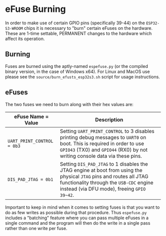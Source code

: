 # eFuse Burning

In order to make use of certain GPIO pins (specifically 39-44) on the `ESP32-S3-WROOM` chips it is necessary to "burn" certain eFuses on the hardware. These are 1-time settable, PERMANENT changes to the hardware which affect its operation.

## Burning

Fuses are burned using the aptly-named `espefuse.py` (or the compiled binary version, in the case of Windows x64). For Linux and MacOS use please see the `source/burn_efusts_esp32s3.sh` script for usage instructions.

## eFuses

The two fuses we need to burn along with their hex values are:

| eFuse Name = Value | Description |
|----|----|
| `UART_PRINT_CONTROL = 0b3` | Setting `UART_PRINT_CONTROL` to 3 disables printing debug messages to `UART0` on boot. This is required in order to use `GPIO43` (TX0) and `GPIO44` (RX0) by not writing console data via these pins. |
| `DIS_PAD_JTAG = 0b1` | Setting `DIS_PAD_JTAG` to 1 disables the JTAG engine at boot from using the physical `JTAG` pins and routes all JTAG functionality through the `USB-CDC` engine instead (via DFU mode), freeing `GPIO 39~42`. |

Important to keep in mind when it comes to setting fuses is that you want to do as few writes as possible during that procedure. Thus `espefuse.py` includes a "batching" feature where you can pass multiple eFuses in a single command and the program will then do the write in a single pass rather than one write per fuse.